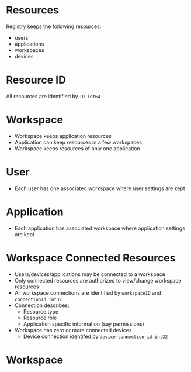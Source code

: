 # Resources

Registry keeps the following resources:

- users
- applications
- workspaces
- devices

# Resource ID

All resources are identified by `ID int64`

# Workspace

- Workspace keeps application resources
- Application can keep resources in a few workspaces
- Workspace keeps resources of only one application

# User

- Each user has one associated workspace where user settings are kept

# Application

- Each application has associated workspace where application settings are kept

# Workspace Connected Resources

- Users/devices/applications may be connected to a workspace
- Only connected resources are authorized to view/change workspace resources
- All workspace connections are identified by `workspaceID` and `connectionId int32`
- Connection describes:
  - Resource type
  - Resource role
  - Application specific information (say permissions)
- Workspace has zero or more connected devices
  - Device connection identifed by `device-connection-id int32`


# Workspace